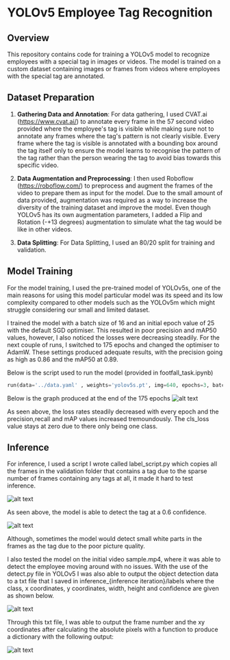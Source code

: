 # YOLOv5 Employee Tag Recognition

## Overview

This repository contains code for training a YOLOv5 model to recognize employees with a special tag in images or videos. The model is trained on a custom dataset containing images or frames from videos where employees with the special tag are annotated.

## Dataset Preparation

1. **Gathering Data and Annotation**: For data gathering, I used CVAT.ai (https://www.cvat.ai/) to annotate every frame in the 57 second video provided where the employee's tag is visible while making sure not to annotate any frames where the tag's pattern is not clearly visible. Every frame where the tag is visible is annotated with a bounding box around the tag itself only to ensure the model learns to recognise the pattern of the tag rather than the person wearing the tag to avoid bias towards this specific video.

2. **Data Augmentation and Preprocessing**: I then used Roboflow (https://roboflow.com/) to preprocess and augment the frames of the video to prepare them as input for the model. Due to the small amount of data provided, augmentation was required as a way to increase the diversity of the training dataset and improve the model. Even though YOLOv5 has its own augmentation parameters, I added a Flip and Rotation (-+13 degrees) augmentation to simulate what the tag would be like in other videos.

4. **Data Splitting**: For Data Splitting, I used an 80/20 split for training and validation. 

## Model Training

For the model training, I used the pre-trained model of YOLOv5s, one of the main reasons for using this model particular model was its speed and its low complexity compared to other models such as the YOLOv5m which might struggle considering our small and limited dataset.

I trained the model with a batch size of 16 and an initial epoch value of 25 with the default SGD optimiser. This resulted in poor precision and mAP50 values, however, I also noticed the losses were decreasing steadily. For the next couple of runs, I switched to 175 epochs and changed the optimiser to AdamW. These settings produced adequate results, with the precision going as high as 0.86 and the mAP50 at 0.89.

Below is the script used to run the model (provided in footfall_task.ipynb)

```python
run(data='../data.yaml' , weights='yolov5s.pt', img=640, epochs=3, batch_size=16 , name=RES_DIR, optimizer = 'AdamW')
```

Below is the graph produced at the end of the 175 epochs
![alt text](https://github.com/yewynwoon/footfall_task/blob/master/results.png)

As seen above, the loss rates steadily decreased with every epoch and the precision,recall and mAP values increased tremoundously. The cls_loss value stays at zero due to there only being one class.

## Inference
For inference, I used a script I wrote called label_script.py which copies all the frames in the validation folder that contains a tag due to the sparse number of frames containing any tags at all, it made it hard to test inference. 

![alt text](https://github.com/yewynwoon/footfall_task/blob/master/example_image_inference.jpg)

As seen above, the model is able to detect the tag at a 0.6 confidence.

![alt text](https://github.com/yewynwoon/footfall_task/blob/master/example_double_tag.jpg)

Although, sometimes the model would detect small white parts in the frames as the tag due to the poor picture quality.

I also tested the model on the initial video sample.mp4, where it was able to detect the employee moving around with no issues. With the use of the detect.py file in YOLOv5 I was also able to output the object detection data to a txt file that I saved in inference_{inference iteration}/labels where the class, x coordinates, y coordinates, width, height and confidence are given as shown below.

![alt text](https://github.com/yewynwoon/footfall_task/blob/master/inference_output.jpg)

Through this txt file, I was able to output the frame number and the xy coordinates after calculating the absolute pixels with a function to produce a dictionary with the following output:

![alt text](https://github.com/yewynwoon/footfall_task/blob/master/frame_number.jpg)